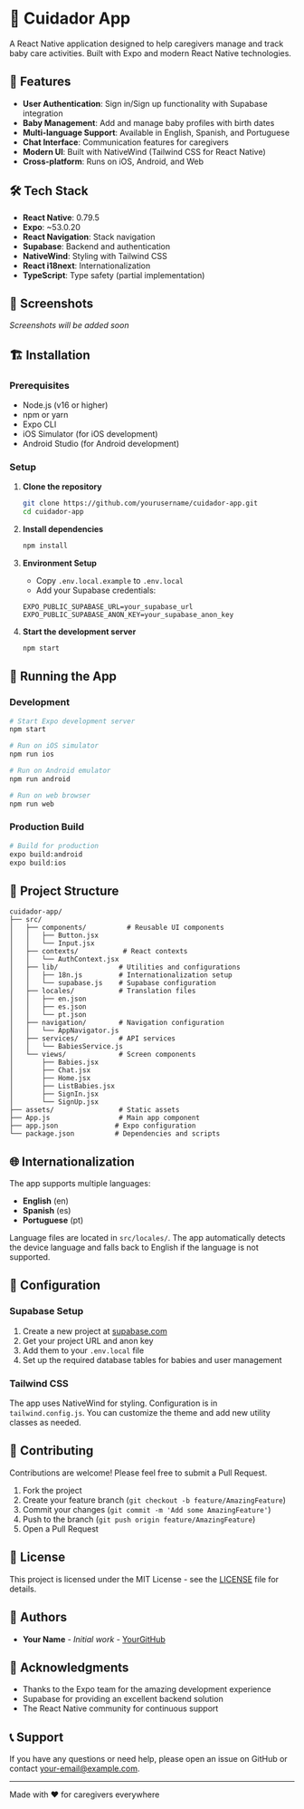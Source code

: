# 👶 Cuidador App

A React Native application designed to help caregivers manage and track baby care activities. Built with Expo and modern React Native technologies.

## 🚀 Features

- **User Authentication**: Sign in/Sign up functionality with Supabase integration
- **Baby Management**: Add and manage baby profiles with birth dates
- **Multi-language Support**: Available in English, Spanish, and Portuguese
- **Chat Interface**: Communication features for caregivers
- **Modern UI**: Built with NativeWind (Tailwind CSS for React Native)
- **Cross-platform**: Runs on iOS, Android, and Web

## 🛠️ Tech Stack

- **React Native**: 0.79.5
- **Expo**: ~53.0.20
- **React Navigation**: Stack navigation
- **Supabase**: Backend and authentication
- **NativeWind**: Styling with Tailwind CSS
- **React i18next**: Internationalization
- **TypeScript**: Type safety (partial implementation)

## 📱 Screenshots

*Screenshots will be added soon*

## 🏗️ Installation

### Prerequisites

- Node.js (v16 or higher)
- npm or yarn
- Expo CLI
- iOS Simulator (for iOS development)
- Android Studio (for Android development)

### Setup

1. **Clone the repository**
   ```bash
   git clone https://github.com/yourusername/cuidador-app.git
   cd cuidador-app
   ```

2. **Install dependencies**
   ```bash
   npm install
   ```

3. **Environment Setup**
   - Copy `.env.local.example` to `.env.local`
   - Add your Supabase credentials:
   ```env
   EXPO_PUBLIC_SUPABASE_URL=your_supabase_url
   EXPO_PUBLIC_SUPABASE_ANON_KEY=your_supabase_anon_key
   ```

4. **Start the development server**
   ```bash
   npm start
   ```

## 🚀 Running the App

### Development

```bash
# Start Expo development server
npm start

# Run on iOS simulator
npm run ios

# Run on Android emulator
npm run android

# Run on web browser
npm run web
```

### Production Build

```bash
# Build for production
expo build:android
expo build:ios
```

## 📁 Project Structure

```
cuidador-app/
├── src/
│   ├── components/          # Reusable UI components
│   │   ├── Button.jsx
│   │   └── Input.jsx
│   ├── contexts/           # React contexts
│   │   └── AuthContext.jsx
│   ├── lib/               # Utilities and configurations
│   │   ├── 18n.js         # Internationalization setup
│   │   └── supabase.js    # Supabase configuration
│   ├── locales/           # Translation files
│   │   ├── en.json
│   │   ├── es.json
│   │   └── pt.json
│   ├── navigation/        # Navigation configuration
│   │   └── AppNavigator.js
│   ├── services/          # API services
│   │   └── BabiesService.js
│   └── views/             # Screen components
│       ├── Babies.jsx
│       ├── Chat.jsx
│       ├── Home.jsx
│       ├── ListBabies.jsx
│       ├── SignIn.jsx
│       └── SignUp.jsx
├── assets/                # Static assets
├── App.js                 # Main app component
├── app.json              # Expo configuration
└── package.json          # Dependencies and scripts
```

## 🌐 Internationalization

The app supports multiple languages:
- **English** (en)
- **Spanish** (es) 
- **Portuguese** (pt)

Language files are located in `src/locales/`. The app automatically detects the device language and falls back to English if the language is not supported.

## 🔧 Configuration

### Supabase Setup

1. Create a new project at [supabase.com](https://supabase.com)
2. Get your project URL and anon key
3. Add them to your `.env.local` file
4. Set up the required database tables for babies and user management

### Tailwind CSS

The app uses NativeWind for styling. Configuration is in `tailwind.config.js`. You can customize the theme and add new utility classes as needed.

## 🤝 Contributing

Contributions are welcome! Please feel free to submit a Pull Request.

1. Fork the project
2. Create your feature branch (`git checkout -b feature/AmazingFeature`)
3. Commit your changes (`git commit -m 'Add some AmazingFeature'`)
4. Push to the branch (`git push origin feature/AmazingFeature`)
5. Open a Pull Request

## 📄 License

This project is licensed under the MIT License - see the [LICENSE](LICENSE) file for details.

## 👥 Authors

- **Your Name** - *Initial work* - [YourGitHub](https://github.com/yourusername)

## 🙏 Acknowledgments

- Thanks to the Expo team for the amazing development experience
- Supabase for providing an excellent backend solution
- The React Native community for continuous support

## 📞 Support

If you have any questions or need help, please open an issue on GitHub or contact [your-email@example.com](mailto:your-email@example.com).

---

Made with ❤️ for caregivers everywhere

